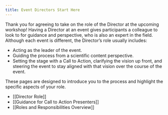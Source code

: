 ```yaml
---
title: Event Directors Start Here
---
```

Thank you for agreeing to take on the role of the Director at the upcoming workshop! Having a Director at an event gives participants a colleague to look to for guidance and perspective, who is also an expert in the field. Although each event is different, the Director’s role usually includes:
 * Acting as the leader of the event.
 * Guiding the process from a scientific content perspective.
 * Setting the stage with a Call to Action, clarifying the vision up front, and steering the event to stay aligned with that vision over the course of the event. 

These pages are designed to introduce you to the process and highlight the specific aspects of your role.
* [[Director Role]]
* [[Guidance for Call to Action Presenters]]
* [[Roles and Responsibilities Overview]]